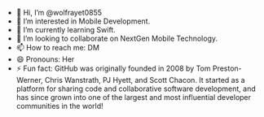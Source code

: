 - 👋 Hi, I’m @wolfrayet0855
- 👀 I’m interested in Mobile Development.
- 🌱 I’m currently learning Swift.
- 💞️ I’m looking to collaborate on NextGen Mobile Technology.
- 📫 How to reach me: DM
- 😄 Pronouns: Her
- ⚡ Fun fact: GitHub was originally founded in 2008 by Tom Preston-Werner, Chris Wanstrath, PJ Hyett, and Scott Chacon. It started as a platform for sharing code and collaborative software development, and has since grown into one of the largest and most influential developer communities in the world!

<!---
wolfrayet0855/wolfrayet0855 is a ✨ special ✨ repository because its `README.md` (this file) appears on your GitHub profile.
You can click the Preview link to take a look at your changes.
--->
